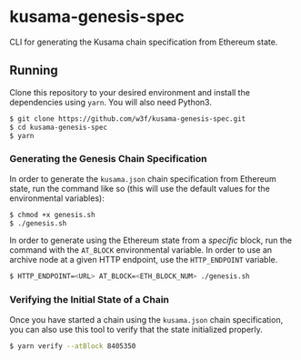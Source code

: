 # kusama-genesis-spec

CLI for generating the Kusama chain specification from Ethereum state.

## Running

Clone this repository to your desired environment and install the dependencies using `yarn`. You will also need Python3.

```zsh
$ git clone https://github.com/w3f/kusama-genesis-spec.git
$ cd kusama-genesis-spec
$ yarn
```

### Generating the Genesis Chain Specification

In order to generate the `kusama.json` chain specification from Ethereum state, run the command like so (this will use the default values for the environmental variables):

```zsh
$ chmod +x genesis.sh
$ ./genesis.sh
```

In order to generate using the Ethereum state from a _specific_ block, run the command with the `AT_BLOCK` environmental variable. In order to use an archive node at a given HTTP endpoint, use the `HTTP_ENDPOINT` variable.

```zsh
$ HTTP_ENDPOINT=<URL> AT_BLOCK=<ETH_BLOCK_NUM> ./genesis.sh
```

### Verifying the Initial State of a Chain

Once you have started a chain using the `kusama.json` chain specification, you can also use this tool to verify that the state initialized properly.

```zsh
$ yarn verify --atBlock 8405350
```
